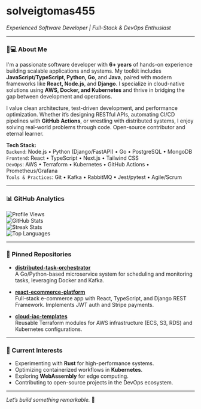 # solveigtomas455  
*Experienced Software Developer | Full-Stack & DevOps Enthusiast*  

---

### 👨💻 About Me  
I'm a passionate software developer with **6+ years** of hands-on experience building scalable applications and systems. My toolkit includes **JavaScript/TypeScript, Python, Go**, and **Java**, paired with modern frameworks like **React, Node.js**, and **Django**. I specialize in cloud-native solutions using **AWS, Docker, and Kubernetes** and thrive in bridging the gap between development and operations.  

I value clean architecture, test-driven development, and performance optimization. Whether it’s designing RESTful APIs, automating CI/CD pipelines with **GitHub Actions**, or wrestling with distributed systems, I enjoy solving real-world problems through code. Open-source contributor and eternal learner.  

**Tech Stack:**  
`Backend`: Node.js • Python (Django/FastAPI) • Go • PostgreSQL • MongoDB  
`Frontend`: React • TypeScript • Next.js • Tailwind CSS  
`DevOps`: AWS • Terraform • Kubernetes • GitHub Actions • Prometheus/Grafana  
`Tools & Practices`: Git • Kafka • RabbitMQ • Jest/pytest • Agile/Scrum  

---

### 📊 GitHub Analytics  

![Profile Views](https://komarev.com/ghpvc/?username=solveigtomas455&color=blue)  
![GitHub Stats](https://github-readme-stats.vercel.app/api?username=solveigtomas455&show_icons=true&hide_title=true&theme=dark)  
![Streak Stats](https://github-readme-streak-stats.herokuapp.com/?user=solveigtomas455&theme=dark)  
![Top Languages](https://github-readme-stats.vercel.app/api/top-langs/?username=solveigtomas455&layout=compact&theme=dark)  

---

### 🎯 Pinned Repositories  
- **[distributed-task-orchestrator](https://github.com/solveigtomas455/distributed-task-orchestrator)**  
  A Go/Python-based microservice system for scheduling and monitoring tasks, leveraging Docker and Kafka.  

- **[react-ecommerce-platform](https://github.com/solveigtomas455/react-ecommerce-platform)**  
  Full-stack e-commerce app with React, TypeScript, and Django REST Framework. Implements JWT auth and Stripe payments.  

- **[cloud-iac-templates](https://github.com/solveigtomas455/cloud-iac-templates)**  
  Reusable Terraform modules for AWS infrastructure (ECS, S3, RDS) and Kubernetes configurations.  

---

### 🌱 Current Interests  
- Experimenting with **Rust** for high-performance systems.  
- Optimizing containerized workflows in **Kubernetes**.  
- Exploring **WebAssembly** for edge computing.  
- Contributing to open-source projects in the DevOps ecosystem.  

---

*Let’s build something remarkable.* 🚀
